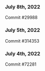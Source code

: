 ### July 8th, 2022

Commit #29988

### July 5th, 2022

Commit #314353


### July 4th, 2022

Commit #72281
